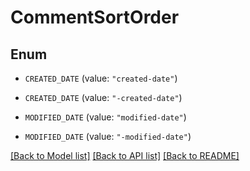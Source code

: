 # CommentSortOrder

## Enum


* `CREATED_DATE` (value: `"created-date"`)

* `CREATED_DATE` (value: `"-created-date"`)

* `MODIFIED_DATE` (value: `"modified-date"`)

* `MODIFIED_DATE` (value: `"-modified-date"`)


[[Back to Model list]](../README.md#documentation-for-models) [[Back to API list]](../README.md#documentation-for-api-endpoints) [[Back to README]](../README.md)


